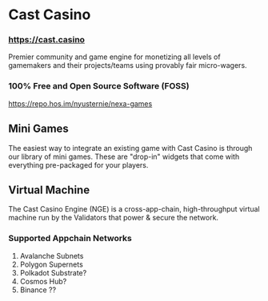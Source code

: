 # Cast Casino

### https://cast.casino

Premier community and game engine for monetizing all levels of gamemakers and their projects/teams using provably fair micro-wagers.

### 100% Free and Open Source Software (FOSS)

https://repo.hos.im/nyusternie/nexa-games


## Mini Games

The easiest way to integrate an existing game with Cast Casino is through our library of mini games. These are "drop-in" widgets that come with everything pre-packaged for your players.


## Virtual Machine

The Cast Casino Engine (NGE) is a cross-app-chain, high-throughput virtual machine run by the Validators that power & secure the network.

### Supported Appchain Networks

1. Avalanche Subnets
2. Polygon Supernets
3. Polkadot Substrate?
4. Cosmos Hub?
5. Binance ??
